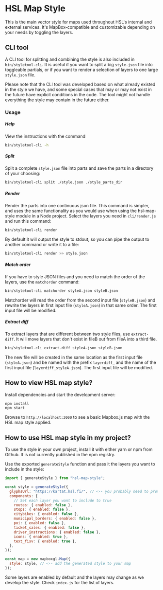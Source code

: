 # HSL Map Style

This is the main vector style for maps used throughout HSL's internal and external services. It's MapBox-compatible and customizable depending on your needs by toggling the layers.

## CLI tool

A CLI tool for splitting and combining the style is also included in `bin/styletool-cli`. It is useful if you want to split a big `style.json` file into toggleable partials, or if you want to render a selection of layers to one large `style.json` file.

Please note that the CLI tool was developed based on what already existed in the style we have, and some special cases that may or may not exist in the future have explicit conditions in the code. The tool might not handle everything the style may contain in the future either.

### Usage

##### Help

View the instructions with the command

```bash
bin/styletool-cli -h
```

##### Split

Split a complete `style.json` file into parts and save the parts in a directory of your choosing:

```bash
bin/styletool-cli split ./style.json ./style_parts_dir
```

##### Render

Render the parts into one continuous json file. This command is simpler, and uses the same functionality as you would use when using the hsl-map-style module in a Node project. Select the layers you need in `cli/render.js` and run this command:

```bash
bin/styletool-cli render
```

By default it will output the style to stdout, so you can pipe the output to another command or write it to a file:

```bash
bin/styletool-cli render >> style.json
```

##### Match order

If you have to style JSON files and you need to match the order of the layers, use the `matchorder` command:

```bash
bin/styletool-cli matchorder styleA.json styleB.json
```

Matchorder will read the order from the second input file (`styleB.json`) and rewrite the layers in first input file (`styleA.json`) in that same order. The first input file will be modified.

##### Extract diff

To extract layers that are different between two style files, use `extract-diff`. It will move layers that don't exist in fileB out from fileA into a third file.

```bash
bin/styletool-cli extract-diff styleA.json styleB.json
```

The new file will be created in the same location as the first input file (`styleA.json`) and be named with the prefix `layerdiff_` and the name of the first input file (`layerdiff_styleA.json`). The first input file will be modified.

## How to view HSL map style?

Install dependencies and start the development server:

```sh
npm install
npm start
```

Browse to `http://localhost:3000` to see a basic Mapbox.js map with the HSL map style applied.

## How to use HSL map style in my project?

To use the style in your own project, install it with either yarn or npm from Github. It is not currently published in the npm registry.

Use the exported `generateStyle` function and pass it the layers you want to include in the style:

```javascript
import { generateStyle } from "hsl-map-style";

const style = generateStyle({
  glyphsUrl: "https://kartat.hsl.fi/", // <-- you probably need to provide the glyphs url
  components: {
    // Set each layer you want to include to true
    routes: { enabled: false },
    stops: { enabled: false },
    citybikes: { enabled: false },
    municipal_borders: { enabled: false },
    poi: { enabled: false },
    ticket_sales: { enabled: false },
    driver_instructions: { enabled: false },
    icons: { enabled: true },
    text_fisv: { enabled: true },
  },
});

const map = new mapboxgl.Map({
  style: style, // <-- add the generated style to your map
});
```

Some layers are enabled by default and the layers may change as we develop the style. Check `index.js` for the list of layers.
